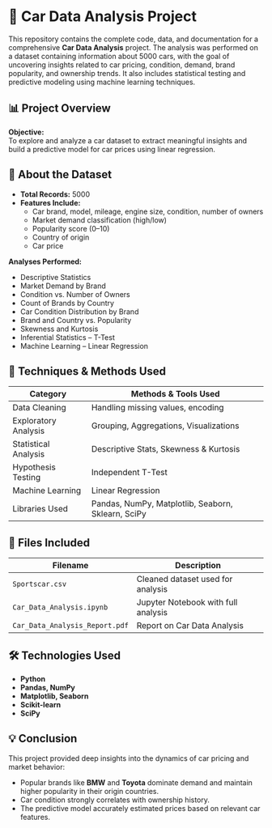 # 🚗 Car Data Analysis Project

This repository contains the complete code, data, and documentation for a comprehensive **Car Data Analysis** project. The analysis was performed on a dataset containing information about 5000 cars, with the goal of uncovering insights related to car pricing, condition, demand, brand popularity, and ownership trends. It also includes statistical testing and predictive modeling using machine learning techniques.

## 📊 Project Overview

**Objective:**  
To explore and analyze a car dataset to extract meaningful insights and build a predictive model for car prices using linear regression.

## 📄 About the Dataset

- **Total Records:** 5000  
- **Features Include:**  
  - Car brand, model, mileage, engine size, condition, number of owners  
  - Market demand classification (high/low)  
  - Popularity score (0–10)  
  - Country of origin  
  - Car price  

**Analyses Performed:**
- Descriptive Statistics  
- Market Demand by Brand  
- Condition vs. Number of Owners  
- Count of Brands by Country  
- Car Condition Distribution by Brand  
- Brand and Country vs. Popularity  
- Skewness and Kurtosis  
- Inferential Statistics – T-Test  
- Machine Learning – Linear Regression

## 🔧 Techniques & Methods Used

| Category               | Methods & Tools Used                     |
|------------------------|------------------------------------------|
| Data Cleaning          | Handling missing values, encoding        |
| Exploratory Analysis   | Grouping, Aggregations, Visualizations   |
| Statistical Analysis   | Descriptive Stats, Skewness & Kurtosis  |
| Hypothesis Testing     | Independent T-Test                       |
| Machine Learning       | Linear Regression                        |
| Libraries Used         | Pandas, NumPy, Matplotlib, Seaborn, Sklearn, SciPy |


## 📂 Files Included

| Filename                          | Description                                    |
|----------------------------------|------------------------------------------------|
| `Sportscar.csv`                  | Cleaned dataset used for analysis              |
| `Car_Data_Analysis.ipynb`        | Jupyter Notebook with full analysis            |
| `Car_Data_Analysis_Report.pdf`   | Report on Car Data Analysis                    |

## 🛠️ Technologies Used

- **Python**
- **Pandas, NumPy**
- **Matplotlib, Seaborn**
- **Scikit-learn**
- **SciPy**

## 💡 Conclusion

This project provided deep insights into the dynamics of car pricing and market behavior:
- Popular brands like **BMW** and **Toyota** dominate demand and maintain higher popularity in their origin countries.
- Car condition strongly correlates with ownership history.
- The predictive model accurately estimated prices based on relevant car features.









